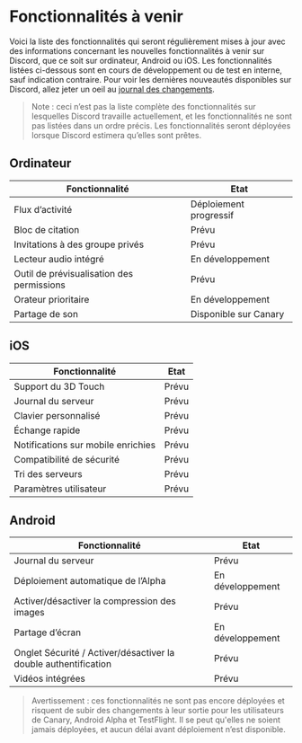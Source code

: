 <!-- TITLE: Fonctionnalités à venir -->
<!-- SUBTITLE: Informations à propos des fonctionnalités à venir -->

# Fonctionnalités à venir
Voici la liste des fonctionnalités qui seront régulièrement mises à jour avec des informations concernant les nouvelles fonctionnalités à venir sur Discord, que ce soit sur ordinateur, Android ou iOS. Les fonctionnalités listées ci-dessous sont en cours de développement ou de test en interne, sauf indication contraire. Pour voir les dernières nouveautés disponibles sur Discord, allez jeter un oeil au [journal des changements](/fr/journal-des-changements).

> Note : ceci n’est pas la liste complète des fonctionnalités sur lesquelles Discord travaille actuellement, et les fonctionnalités ne sont pas listées dans un ordre précis. Les fonctionnalités seront déployées lorsque Discord estimera qu’elles sont prêtes.

## Ordinateur

| Fonctionnalité |	Etat |
|---------|---------|
| Flux d’activité | Déploiement progressif |
| Bloc de citation | Prévu |
| Invitations à des groupe privés | Prévu |
| Lecteur audio intégré | En développement |
| Outil de prévisualisation des permissions | Prévu |
| Orateur prioritaire | En développement |
| Partage de son | Disponible sur Canary |

## iOS
| Fonctionnalité | Etat	|
|---------|---------|
| Support du 3D Touch | Prévu |
| Journal du serveur | Prévu |
| Clavier personnalisé | Prévu |
| Échange rapide | Prévu |
| Notifications sur mobile enrichies | Prévu |
| Compatibilité de sécurité | Prévu |
| Tri des serveurs | Prévu |
| Paramètres utilisateur | Prévu |

## Android
| Fonctionnalité | Etat |
|---------|--------|
| Journal du serveur | Prévu |
| Déploiement automatique de l’Alpha | En développement |
| Activer/désactiver la compression des images | Prévu |
| Partage d’écran | En développement |
| Onglet Sécurité / Activer/désactiver la double authentification | Prévu |
| Vidéos intégrées | Prévu |

> Avertissement : ces fonctionnalités ne sont pas encore déployées et risquent de subir des changements à leur sortie pour les utilisateurs de Canary, Android Alpha et TestFlight. Il se peut qu'elles ne soient jamais déployées, et aucun délai avant déploiement n’est disponible.
